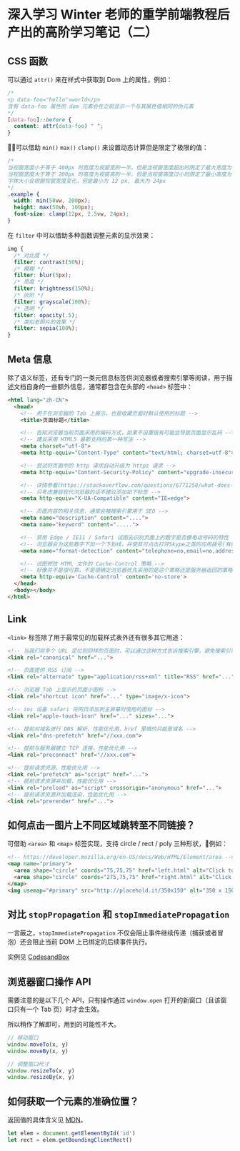 # 深入学习 Winter 老师的重学前端教程后产出的高阶学习笔记（二）

## CSS 函数
可以通过 `attr()` 来在样式中获取到 Dom 上的属性，例如：  
```css
/*
<p data-foo="hello">world</p>
含有 data-foo 属性的 dom 元素会在之前显示一个与其属性值相同的伪元素
*/
[data-foo]::before {
  content: attr(data-foo) " ";
}
```
可以借助 `min()` `max()` `clamp()` 来设置动态计算但是限定了极限的值：
```css
/*
当视窗宽度小于等于 400px 时宽度为视窗宽的一半，但是当视窗宽度超出时限定了最大宽度为 200px
当视窗宽度大于等于 200px 时高度为视窗高的一半，但是当视窗高度过小时限定了最小高度为 100px
字体大小会根据视窗宽度变化，但是最小为 12 px, 最大为 24px
*/
.example {
  width: min(50vw, 200px);
  height: max(50vh, 100px);
  font-size: clamp(12px, 2.5vw, 24px);
}
```
在 `filter` 中可以借助多种函数调整元素的显示效果：
```css
img {
  /* 对比度 */
  filter: contrast(50%);
  /* 模糊 */
  filter: blur(5px);
  /* 亮度 */
  filter: brightness(150%);
  /* 灰阶 */
  filter: grayscale(100%);
  /* 透明 */
  filter: opacity(.5);
  /* 类似老照片的效果 */
  filter: sepia(100%);
}
```

## Meta 信息
除了语义标签，还有专门的一类元信息标签供浏览器或者搜索引擎等阅读，用于描述文档自身的一些额外信息，通常都包含在头部的 `<head>` 标签中：
```html
<html lang="zh-CN">
  <head>
    <!-- 用于在浏览器的 Tab 上展示，也是收藏页面时默认使用的标题 -->
    <title>页面标题</title>

    <!-- 告知浏览器当前页面采用的编码方式，如果不设置很有可能会导致页面显示乱码 -->
    <!-- 建议采用 HTML5 最新支持的第一种写法 -->
    <meta charset="utf-8">
    <meta http-equiv="Content-Type" content="text/html; charset=utf-8">

    <!-- 尝试将页面中的 http 请求自动升级为 https 请求 -->
    <meta http-equiv="Content-Security-Policy" content="upgrade-insecure-requests">

    <!-- 详情参看(https://stackoverflow.com/questions/6771258/what-does-meta-http-equiv-x-ua-compatible-content-ie-edge-do) -->
    <!-- 只考虑兼容现代浏览器的话不建议添加如下标签 -->
    <meta http-equiv="X-UA-Compatible" content="IE=edge">

    <!-- 页面内容的相关信息，通常会被搜索引擎用于 SEO -->
    <meta name="description" content="....">
    <meta name="keyword" content=".....">

    <!-- 禁用 Edge / IE11 / Safari 试图去识别页面上的数字是否像电话号码的特性 -->  
    <!-- 浏览器会为这些数字下加一个下划线，并使其可点击打开Skype之类的应用拨号(有些邮箱以及地址也同理)  -->
    <meta name="format-detection" content="telephone=no,email=no,address=no">

    <!-- 试图修改 HTML 文件的 Cache-Control 策略 -->
    <!-- 好像并不是很可靠，不是很确定浏览器优先采用的是这个策略还是服务器返回的策略 -->
    <meta http-equiv='Cache-Control' content='no-store'>
  </head>
  <body></body>
</html>
```

## Link
`<link>` 标签除了用于最常见的加载样式表外还有很多其它用途：
```html
<!-- 当我们将多个 URL 定位到同样的页面时，可以通过这种方式告诉搜索引擎，避免搜索引擎重复收录内容 -->
<link rel="canonical" href="...">

<!-- 页面提供 RSS 订阅 -->
<link rel="alternate" type="application/rss+xml" title="RSS" href="...">

<!-- 浏览器 Tab 上显示的页面小图标 -->
<link rel="shortcut icon" href="..." type="image/x-icon">

<!-- ios 设备 safari 将网页添加到主屏幕时使用的图标 -->
<link rel="apple-touch-icon" href="..." sizes="...">

<!-- 提前对域名进行 DNS 解析，性能优化用，href 里填的只能是域名 -->
<link rel="dns-prefetch" href="//xxx.com">

<!-- 提前与服务器建立 TCP 连接，性能优化用 -->
<link rel="preconnect" href="//xxx.com">

<!-- 提前请求资源，性能优化用 -->
<link rel="prefetch" as="script" href="...">
<!-- 提前请求资源并加载，性能优化用 -->
<link rel="preload" as="script" crossorigin="anonymous" href="...">
<!-- 提前请求资源并加载渲染，性能优化用 -->
<link rel="prerender" href="...">
```

## 如何点击一图片上不同区域跳转至不同链接？
可借助 `<area>` 和 `<map>` 标签实现，支持 circle / rect / poly 三种形状，例如：
```html
<!-- https://developer.mozilla.org/en-US/docs/Web/HTML/Element/area -->
<map name="primary">
  <area shape="circle" coords="75,75,75" href="left.html" alt="Click to go Left">
  <area shape="circle" coords="275,75,75" href="right.html" alt="Click to go Right">
</map>
<img usemap="#primary" src="http://placehold.it/350x150" alt="350 x 150 pic">
```

## 对比 `stopPropagation` 和 `stopImmediatePropagation`
一言蔽之，`stopImmediatePropagation` 不仅会阻止事件继续传递（捕获或者冒泡）还会阻止当前 DOM 上已绑定的后续事件执行。  

实例见 [CodesandBox](https://codesandbox.io/s/stoppropagation-vs-stopimmediatepropagation-2zfxo)

## 浏览器窗口操作 API
需要注意的是以下几个 API，只有操作通过 `window.open` 打开的新窗口（且该窗口只有一个 Tab 页）时才会生效。  

所以稍作了解即可，用到的可能性不大。
```js
// 移动窗口
window.moveTo(x, y)
window.moveBy(x, y)

// 调整窗口尺寸
window.resizeTo(x, y)
window.resizeBy(x, y)
```

## 如何获取一个元素的准确位置？
返回值的具体含义见 [MDN](https://developer.mozilla.org/en-US/docs/Web/API/Element/getBoundingClientRect)。
```js
let elem = document.getElementById('id')
let rect = elem.getBoundingClientRect()
```